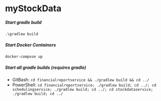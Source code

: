 # myStockData

##### Start gradle build
 `.\gradlew build`
 
##### Start Docker Containers 
`docker-compose up`

##### Start all gradle builds (requires gradle)
- GitBash: `cd financialreportservice && ./gradlew build && cd ../`
- PowerShell: `cd financialreportservice; ./gradlew build; cd ../; cd schedulingservice; ./gradlew build; cd ../; cd stockdataservice; ./gradlew build; cd ../`
